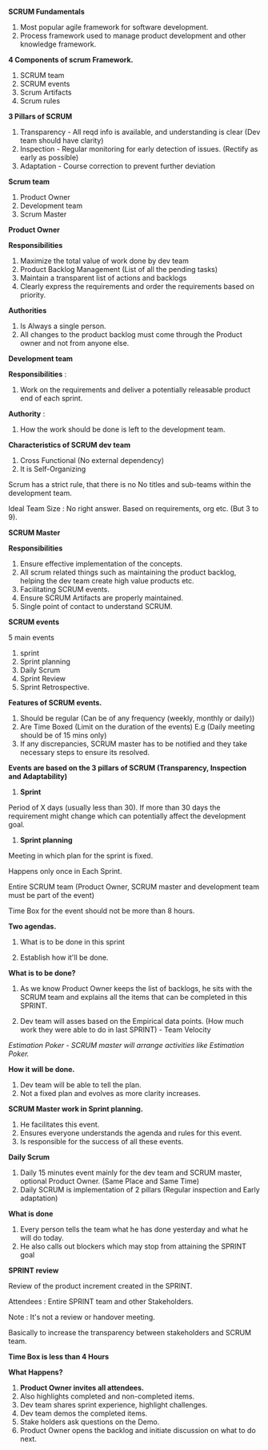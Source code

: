 **SCRUM Fundamentals**

1. Most popular agile framework for software development.
2. Process framework used to manage product development and other knowledge framework.

**4 Components of scrum Framework.**

1. SCRUM team
2. SCRUM events
3. Scrum Artifacts
4. Scrum rules

**3 Pillars of SCRUM**

1. Transparency - All reqd info is available, and understanding is clear (Dev team should have clarity)
2. Inspection - Regular monitoring for early detection of issues. (Rectify as early as possible)
3. Adaptation - Course correction to prevent further deviation

**Scrum team**

1. Product Owner
2. Development team
3. Scrum Master

**Product Owner**

**Responsibilities**

1. Maximize the total value of work done by dev team
2. Product Backlog Management (List of all the pending tasks)
3. Maintain a transparent list of actions and backlogs
4. Clearly express the requirements and order the requirements based on priority.

**Authorities**

1. Is Always a single person.
2. All changes to the product backlog must come through the Product owner and not from anyone else.

**Development team**

**Responsibilities** :

1. Work on the requirements and deliver a potentially releasable product end of each sprint.

**Authority** :

1. How the work should be done is left to the development team.

**Characteristics of SCRUM dev team**

1. Cross Functional (No external dependency)
2. It is Self-Organizing

Scrum has a strict rule, that there is no No titles and sub-teams within the development team.

Ideal Team Size : No right answer. Based on requirements, org etc. (But 3 to 9).

**SCRUM Master**

**Responsibilities**

1. Ensure effective implementation of the concepts.
2. All scrum related things such as maintaining the product backlog, helping the dev team create high value products etc.
3. Facilitating SCRUM events.
4. Ensure SCRUM Artifacts are properly maintained.
5. Single point of contact to understand SCRUM.

**SCRUM events**

5 main events

1. sprint
2. Sprint planning
3. Daily Scrum
4. Sprint Review
5. Sprint Retrospective.

**Features of SCRUM events.**

1. Should be regular (Can be of any frequency (weekly, monthly or daily))
2. Are Time Boxed (Limit on the duration of the events) E.g (Daily meeting should be of 15 mins only)
3. If any discrepancies, SCRUM master has to be notified and they take necessary steps to ensure its resolved.

**Events are based on the 3 pillars of SCRUM (Transparency, Inspection and Adaptability)**

1. **Sprint**

Period of X days (usually less than 30). If more than 30 days the requirement might change which can potentially affect the development goal.

1. **Sprint planning**

Meeting in which plan for the sprint is fixed.

Happens only once in Each Sprint.

Entire SCRUM team (Product Owner, SCRUM master and development team must be part of the event)

Time Box for the event should not be more than 8 hours.

**Two agendas.**

1. What is to be done in this sprint

2. Establish how it&#39;ll be done.

**What is to be done?**

1. As we know Product Owner keeps the list of backlogs, he sits with the SCRUM team and explains all the items that can be completed in this SPRINT.

1. Dev team will asses based on the Empirical data points. (How much work they were able to do in last SPRINT) - Team Velocity

_Estimation Poker - SCRUM master will arrange activities like Estimation Poker._

**How it will be done.**

1. Dev team will be able to tell the plan.
2. Not a fixed plan and evolves as more clarity increases.

**SCRUM Master work in Sprint planning.**

1. He facilitates this event.
2. Ensures everyone understands the agenda and rules for this event.
3. Is responsible for the success of all these events.

**Daily Scrum**

1. Daily 15 minutes event mainly for the dev team and SCRUM master, optional Product Owner. (Same Place and Same Time)
2. Daily SCRUM is implementation of 2 pillars (Regular inspection and Early adaptation)

**What is done**

1. Every person tells the team what he has done yesterday and what he will do today.
2. He also calls out blockers which may stop from attaining the SPRINT goal

**SPRINT review**

Review of the product increment created in the SPRINT.

Attendees : Entire SPRINT team and other Stakeholders.

Note : It&#39;s not a review or handover meeting.

Basically to increase the transparency between stakeholders and SCRUM team.

**Time Box is less than 4 Hours**

**What Happens?**

1. **Product Owner invites all attendees.**
2. Also highlights completed and non-completed items.
3. Dev team shares sprint experience, highlight challenges.
  1. Dev team demos the completed items.
  2. Stake holders ask questions on the Demo.
4. Product Owner opens the backlog and initiate discussion on what to do next.
